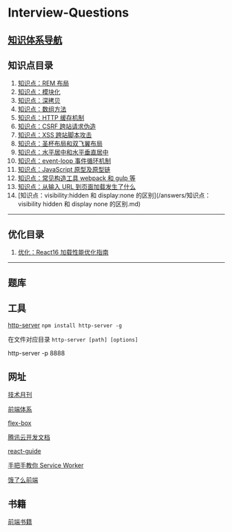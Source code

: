 # Interview-Questions

## [知识体系导航](/answers/知识点：模块化.md)

## 知识点目录

1. [知识点：REM 布局](/answers/知识点：px%20em%20rem.md)
1. [知识点：模块化](/answers/知识点：模块化.md)
1. [知识点：深拷贝](/answers/知识点：深拷贝.md)
1. [知识点：数组方法](/answers/知识点：数组方法.md)
1. [知识点：HTTP 缓存机制](/answers/知识点：浏览器缓存机制.md)
1. [知识点：CSRF 跨站请求伪造](/answers/知识点：CSRF跨站请求伪造.md)
1. [知识点：XSS 跨站脚本攻击](/answers/知识点：XSS跨站脚本攻击.md)
1. [知识点：圣杯布局和双飞翼布局](/answers/知识点：圣杯布局和双飞翼布局.md)
1. [知识点：水平居中和水平垂直居中](/answers/知识点：水平居中和水平垂直居中.md)
1. [知识点：event-loop 事件循环机制](</answers/知识点：event-loop(事件循环)机制.md>)
1. [知识点：JavaScript 原型及原型链](/answers/知识点：JavaScript原型及原型链.md)
1. [知识点：常见构造工具 webpack 和 gulp 等](/answers/知识点：常见构造工具webpack和gulp等.md)
1. [知识点：从输入 URL 到页面加载发生了什么](/answers/知识点：从输入URL到页面加载发生了什么.md)
1. [知识点：visibility:hidden 和 display:none 的区别](/answers/知识点：visibility hidden 和 display none 的区别.md)

---

## 优化目录

1. [优化：React16 加载性能优化指南](/answers/优化：React%2016%20加载性能优化指南.md)

---

## 题库

## 工具

[http-server](https://www.npmjs.com/package/http-server)
`npm install http-server -g`

在文件对应目录
`http-server [path] [options]`

http-server -p 8888

## 网址

[技术月刊](http://xlbd.me)

[前端体系](https://www.xiaohuochai.site)

[flex-box](https://flexboxfroggy.com)

[腾讯云开发文档](https://cloud.tencent.com/developer/doc/1078)

[react-guide](https://github.com/react-guide)

[手把手教你 Service Worker](https://mp.weixin.qq.com/s?__biz=Mzg4MTYwMzY1Mw==&mid=2247495063&idx=1&sn=a6785c1f568009671972ea414989bdbb&source=41#wechat_redirect)

[饿了么前端](https://www.zhihu.com/column/ElemeFE)

## 书籍

[前端书籍](https://gitee.com/mewcoder/fe-book)